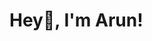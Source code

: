 <h1 align="centre"> Hey👋, I'm Arun!</h1>


<!--
<a href="https://twitter.com/ak_arun___" target="blank"><img align="center" src="https://raw.githubusercontent.com/rahuldkjain/github-profile-readme-generator/master/src/images/icons/Social/twitter.svg" alt="ArunKumar-07" height="25" width="40" /></a>
<a href="https://www.linkedin.com/in/arun-kumar-0708/." target="blank"><img align="center" src="https://raw.githubusercontent.com/rahuldkjain/github-profile-readme-generator/master/src/images/icons/Social/linked-in-alt.svg" alt="Arun ." height="25" width="40" /></a>
<br></br>


- 🔭 I’m currently working **Software Developer.**

- 🌱 I’m currently focusing **DSA.**

- 👯 I’m **open source enthusiast** and a **full stack developer.**

- ❤️ I’m looking forward to **be a part of various interesting projects.**

- 💬  I’m eager to know about **opportunities which will help me in expanding my potential.**

- 📫 How to reach me: **stararun20@gmail.com** 
-->



